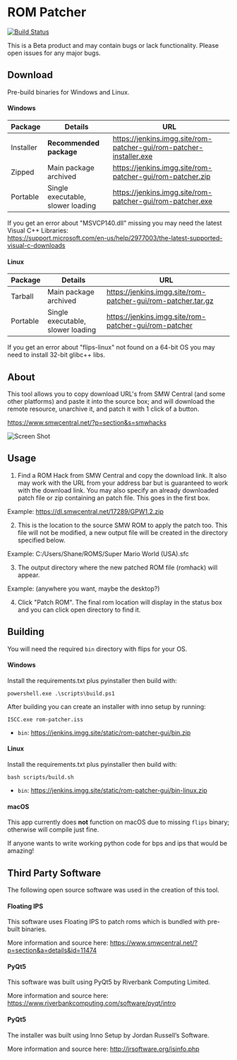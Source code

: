 # ROM Patcher

[![Build Status](https://build.cssnr.com/buildStatus/icon?job=Release%20Dispatcher)](https://build.cssnr.com/job/Release%20Dispatcher)

This is a Beta product and may contain bugs or lack functionality. Please open issues for any major bugs.

## Download

Pre-build binaries for Windows and Linux. 

#### Windows

| Package | Details | URL |
| --- | --- | --- |
| Installer | **Recommended package** | https://jenkins.imgg.site/rom-patcher-gui/rom-patcher-installer.exe |
| Zipped | Main package archived | https://jenkins.imgg.site/rom-patcher-gui/rom-patcher.zip |
| Portable | Single executable, slower loading | https://jenkins.imgg.site/rom-patcher-gui/rom-patcher.exe |

If you get an error about "MSVCP140.dll" missing you may need the latest Visual C++ Libraries:  
https://support.microsoft.com/en-us/help/2977003/the-latest-supported-visual-c-downloads  

#### Linux
 
| Package | Details | URL |
| --- | --- | --- |
| Tarball | Main package archived | https://jenkins.imgg.site/rom-patcher-gui/rom-patcher.tar.gz |
| Portable | Single executable, slower loading | https://jenkins.imgg.site/rom-patcher-gui/rom-patcher |

If you get an error about "flips-linux" not found on a 64-bit OS you may need to install 32-bit glibc++ libs.

## About

This tool allows you to copy download URL's from SMW Central (and some other platforms) and paste it into the source box; and will download the remote resource, unarchive it, and patch it with 1 click of a button.

https://www.smwcentral.net/?p=section&s=smwhacks

![Screen Shot](https://i.imgur.com/v6aBGw4.jpg)

## Usage

1. Find a ROM Hack from SMW Central and copy the download link. It also may work with the URL from your address bar but is guaranteed to work with the download link. You may also specify an already downloaded patch file or zip containing an patch file. This goes in the first box.

Example: https://dl.smwcentral.net/17289/GPW1.2.zip

2. This is the location to the source SMW ROM to apply the patch too. This file will not be modified, a new output file will be created in the directory specified below.

Example: C:/Users/Shane/ROMS/Super Mario World (USA).sfc

3. The output directory where the new patched ROM file (romhack) will appear.

Example: (anywhere you want, maybe the desktop?)

4. Click "Patch ROM". The final rom location will display in the status box and you can click open directory to find it.

## Building

You will need the required `bin` directory with flips for your OS.

#### Windows

Install the requirements.txt plus pyinstaller then build with:
```
powershell.exe .\scripts\build.ps1
```

After building you can create an installer with inno setup by running:
```
ISCC.exe rom-patcher.iss
```

- `bin`: https://jenkins.imgg.site/static/rom-patcher-gui/bin.zip

#### Linux

Install the requirements.txt plus pyinstaller then build with:  
```
bash scripts/build.sh
```

- `bin`: https://jenkins.imgg.site/static/rom-patcher-gui/bin-linux.zip

#### macOS

This app currently does **not** function on macOS due to missing `flips` binary; otherwise will compile just fine.

If anyone wants to write working python code for bps and ips that would be amazing!

## Third Party Software

The following open source software was used in the creation of this tool.

#### Floating IPS

This software uses Floating IPS to patch roms which is bundled with pre-built binaries.

More information and source here: https://www.smwcentral.net/?p=section&a=details&id=11474

#### PyQt5

This software was built using PyQt5 by Riverbank Computing Limited.

More information and source here: https://www.riverbankcomputing.com/software/pyqt/intro

#### PyQt5

The installer was built using Inno Setup by Jordan Russell’s Software.

More information and source here: http://jrsoftware.org/isinfo.php
